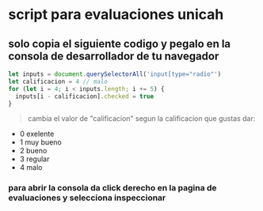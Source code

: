 # script para evaluaciones unicah

## solo copia el siguiente codigo y pegalo en la consola de desarrollador de tu navegador

```js
let inputs = document.querySelectorAll('input[type="radio"')
let calificacion = 4 // malo
for (let i = 4; i < inputs.length; i += 5) {
  inputs[i - calificacion].checked = true
}
```
> cambia el valor de "calificacion" segun la calificacion que gustas dar:
* 0 exelente
* 1 muy bueno
* 2 bueno
* 3 regular
* 4 malo

### para abrir la consola da click derecho en la pagina de evaluaciones y selecciona inspeccionar
